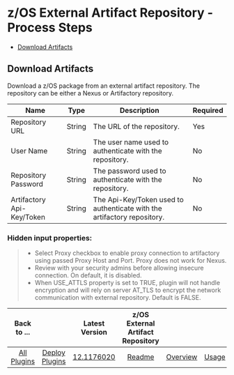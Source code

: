 # z/OS External Artifact Repository - Process Steps


* [Download Artifacts](#download-artifacts)


## Download Artifacts

Download a z/OS package from an external artifact repository. The repository can be either a Nexus or Artifactory repository.

| Name                      | Type   | Description                                                             | Required |
|---------------------------|--------|-------------------------------------------------------------------------|----------|
| Repository URL            | String | The URL of the repository.                                              | Yes      |
| User Name                 | String | The user name used to authenticate with the repository.                 | No       |
| Repository Password       | String | The password used to authenticate with the repository.                  | No       |
| Artifactory Api-Key/Token | String | The Api-Key/Token used to authenticate with the artifactory repository. | No       |

### Hidden input properties:

> * Select Proxy checkbox to enable proxy connection to artifactory using passed Proxy Host and Port. Proxy does not work for Nexus.
> * Review with your security admins before allowing insecure connection. On default, it is disabled.
> * When USE_ATTLS property is set to TRUE, plugin will not handle encryption and will rely on server AT_TLS to encrypt the network communication with external repository. Default is FALSE.

|          Back to ...          |                                |                                                                   Latest Version                                                                   | z/OS External Artifact Repository ||||
|:-----------------------------:|:------------------------------:|:--------------------------------------------------------------------------------------------------------------------------------------------------:|:---------------------------------:| :---: | :---: | :---: |
| [All Plugins](../../index.md) | [Deploy Plugins](../README.md) | [12.1176020](https://raw.githubusercontent.com/UrbanCode/IBM-UCD-PLUGINS/main/files/zOS-external-artifact-download/ucd-ExtArtRepo-12.1176020.zip)  |        [Readme](README.md)        |[Overview](overview.md)|[Usage](usage.md)|[Downloads](downloads.md)|
